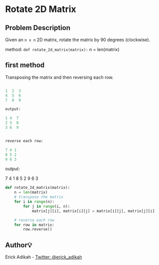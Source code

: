 # Rotate 2D Matrix

## Problem Description

Given an `n x n` 2D matrix, rotate the matrix by 90 degrees (clockwise).

method: `def rotate_2d_matrix(matrix):`
n = len(matrix)

## first method

Transposing the matrix and then reversing each row.

```python

1  2  3  
4  5  6  
7  8  9

output:

1 4  7
2 5  8
3 6  9


reverse each row:

7 4 1
8 5 2
9 6 3

```

output:

7 4 1
8 5 2
9 6 3

```python
def rotate_2d_matrix(matrix):
    n = len(matrix)
    # transpose the matrix
    for i in range(n):
        for j in range(i, n):
            matrix[j][i], matrix[i][j] = matrix[i][j], matrix[j][i]

    # reverse each row
    for row in matrix:
        row.reverse()
```

## Author:bulb:

Erick Adikah - [Twitter: @erick_adikah](https://twitter.com/erick_adikah)
